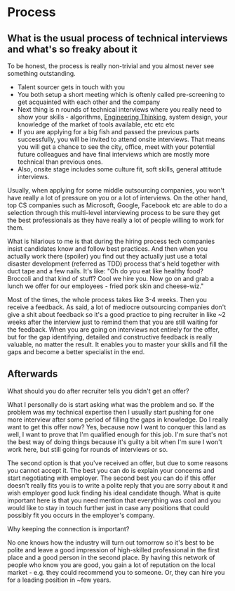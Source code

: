# Process

## What is the usual process of technical interviews and what's so freaky about it

To be honest, the process is really non-trivial and you almost never see something outstanding.

- Talent sourcer gets in touch with you
- You both setup a short meeting which is oftenly called pre-screening to get acquainted with each other and the company
- Next thing is n rounds of technical interviews where you really need to show your skills - algorithms, [Engineering Thinking](http://www.intuac.com/userport/john/writing/nthinking.html), system design, your knowledge of the market of tools available, etc etc etc
- If you are applying for a big fish and passed the previous parts successfully, you will be invited to attend onsite interviews. That means you will get a chance to see the city, office, meet with your potential future colleagues and have final interviews which are mostly more technical than previous ones.
- Also, onsite stage includes some culture fit, soft skills, general attitude interviews.

Usually, when applying for some middle outsourcing companies, you won't have really a lot of pressure on you or a lot of interviews. On the other hand, top CS companies such as Microsoft, Google, Facebook etc are able to do a selection through this multi-level interviewing process to be sure they get the best professionals as they have really a lot of people willing to work for them.

What is hilarious to me is that during the hiring process tech companies insist candidates know and follow best practices. And then when you actually work there (spoiler) you find out they actually just use a total disaster development (referred as TDD) process that's held together with duct tape and a few nails. It's like: "Oh do you eat like healthy food? Broccoli and that kind of stuff? Cool we hire you. Now go on and grab a lunch we offer for our employees - fried pork skin and cheese-wiz."

Most of the times, the whole process takes like 3-4 weeks. Then you receive a feedback.
As said, a lot of mediocre outsourcing companies don't give a shit about feedback so it's a good practice to ping recruiter in like ~2 weeks after the interview just to remind them that you are still waiting for the feedback. When you are going on interviews not entirely for the offer, but for the gap identifying, detailed and constructive feedback is really valuable, no matter the result. It enables you to master your skills and fill the gaps and become a better specialist in the end.

## Afterwards

What should you do after recruiter tells you didn't get an offer?

What I personally do is start asking what was the problem and so. If the problem was my technical expertise then I usually start pushing for one more interview after some period of filling the gaps in knowledge. Do I really want to get this offer now? Yes, because now I want to conquer this land as well, I want to prove that I'm qualified enough for this job.
I'm sure that's not the best way of doing things because it's guilty a bit when I'm sure I won't work here, but still going for rounds of interviews or so.

The second option is that you've received an offer, but due to some reasons you cannot accept it. The best you can do is explain your concerns and start negotiating with employer. The second best you can do if this offer doesn't really fits you is to write a polite reply that you are sorry about it and wish employer good luck finding his ideal candidate though. What is quite important here is that you need mention that everything was cool and you would like to stay in touch further just in case any positions that could possibly fit you occurs in the employer's company.

Why keeping the connection is important?

No one knows how the industry will turn out tomorrow so it's best to be polite and leave a good impression of high-skilled professional in the first place and a good person in the second place. By having this network of people who know you are good, you gain a lot of reputation on the local market - e.g. they could recommend you to someone. Or, they can hire you for a leading position in ~few years.
